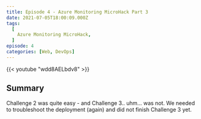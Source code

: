 ```yaml
---
title: Episode 4 - Azure Monitoring MicroHack Part 3
date: 2021-07-05T18:00:09.000Z
tags:
  [
    Azure Monitoring MicroHack,
  ]
episode: 4
categories: [Web, DevOps]
---
```


{{< youtube "wdd8AELbdv8" >}}

## Summary

Challenge 2 was quite easy - and Challenge 3.. uhm... was not. We needed to troubleshoot the deployment (again) and did not finish Challenge 3 yet. 
